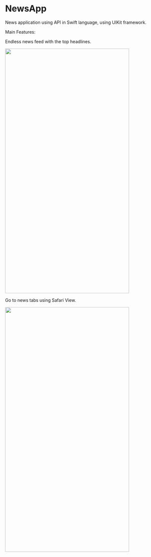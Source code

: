 # NewsApp

News application using API in Swift language, using UIKit framework.

Main Features:

Endless news feed with the top headlines.

<img src="https://user-images.githubusercontent.com/101548647/202835154-f7b10277-838e-4798-b1ef-c2425d474d37.png" width="400" height="790"> 

Go to news tabs using Safari View.

<img src="https://user-images.githubusercontent.com/101548647/202835159-c6625790-9af0-4f5c-af70-edccc0d78226.png" width="400" height="790"> 
